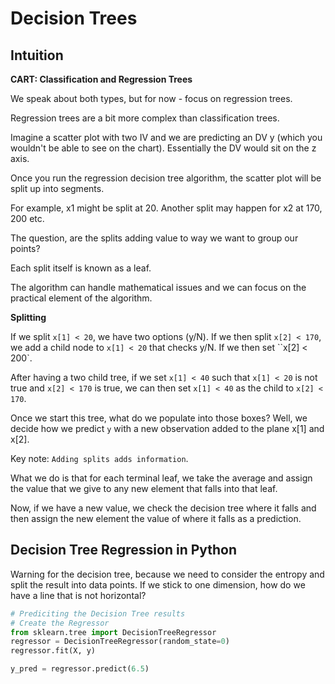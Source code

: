 # Decision Trees

## Intuition

**CART: Classification and Regression Trees**

We speak about both types, but for now - focus on regression trees.

Regression trees are a bit more complex than classification trees.

Imagine a scatter plot with two IV and we are predicting an DV y (which you wouldn't be able to see on the chart). Essentially the DV would sit on the z axis.

Once you run the regression decision tree algorithm, the scatter plot will be split up into segments.

For example, x1 might be split at 20. Another split may happen for x2 at 170, 200 etc.

The question, are the splits adding value to way we want to group our points?

Each split itself is known as a leaf.

The algorithm can handle mathematical issues and we can focus on the practical element of the algorithm.

**Splitting**

If we split `x[1] < 20`, we have two options (y/N). If we then split `x[2] < 170`, we add a child node to `x[1] < 20` that checks y/N. If we then set ``x[2] < 200`.

After having a two child tree, if we set `x[1] < 40` such that `x[1] < 20` is not true and `x[2] < 170` is true, we can then set `x[1] < 40` as the child to `x[2] < 170`.

Once we start this tree, what do we populate into those boxes? Well, we decide how we predict `y` with a new observation added to the plane x[1] and x[2].

Key note: `Adding splits adds information`.

What we do is that for each terminal leaf, we take the average and assign the value that we give to any new element that falls into that leaf.

Now, if we have a new value, we check the decision tree where it falls and then assign the new element the value of where it falls as a prediction.

## Decision Tree Regression in Python

Warning for the decision tree, because we need to consider the entropy and split the result into data points. If we stick to one dimension, how do we have a line that is not horizontal?

```python
# Prediciting the Decision Tree results
# Create the Regressor
from sklearn.tree import DecisionTreeRegressor
regressor = DecisionTreeRegressor(random_state=0)
regressor.fit(X, y)

y_pred = regressor.predict(6.5)
```


